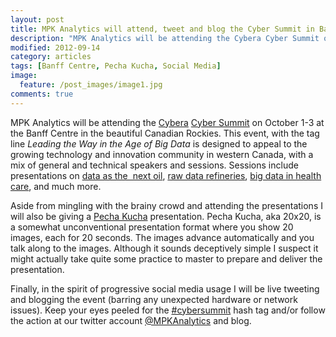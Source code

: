 ```yaml
---
layout: post
title: MPK Analytics will attend, tweet and blog the Cyber Summit in Banff
description: "MPK Analytics will be attending the Cybera Cyber Summit on October 1-3 at the Banff Centre in the beautiful Canadian Rockies."
modified: 2012-09-14
category: articles
tags: [Banff Centre, Pecha Kucha, Social Media]
image:
  feature: /post_images/image1.jpg
comments: true  
---
```

MPK Analytics will be attending the <a href="http://www.cybera.ca">Cybera</a> <a href="http://www.cybera.ca/summit2012">Cyber Summit</a> on October 1-3 at the Banff Centre in the beautiful Canadian Rockies. This event, with the tag line <em>Leading the Way in the Age of Big Data</em> is designed to appeal to the growing technology and innovation community in western Canada, with a mix of general and technical speakers and sessions. Sessions include presentations on <a href="http://www.cybera.ca/summit2012/schedule/opening-plenary">data as the  next oil</a>, <a href="http://www.cybera.ca/summit2012/schedule/raw-data-refineries">raw data refineries</a>, <a href="http://www.cybera.ca/summit2012/schedule/big-data-healthcare">big data in health care</a>, and much more.

Aside from mingling with the brainy crowd and attending the presentations I will also be giving a <a href="http://www.pecha-kucha.org">Pecha Kucha</a> presentation. Pecha Kucha, aka 20x20, is a somewhat unconventional presentation format where you show 20 images, each for 20 seconds. The images advance automatically and you talk along to the images. Although it sounds deceptively simple I suspect it might actually take quite some practice to master to prepare and deliver the presentation.

Finally, in the spirit of progressive social media usage I will be live tweeting and blogging the event (barring any unexpected hardware or network issues). Keep your eyes peeled for the <a href="https://twitter.com/i/#!/search/?q=%23cybersummit2012&amp;src=hash">#cybersummit</a> hash tag and/or follow the action at our twitter account <a href="https://twitter.com/MPKAnalytics">@MPKAnalytics</a> and blog.